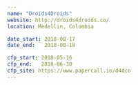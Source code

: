```yaml
---
name: "Droids4Droids"
website: http://droids4droids.co/
location: Medellin, Colombia

date_start: 2018-08-17
date_end:   2018-08-18

cfp_start: 2018-05-16
cfp_end:   2018-06-30
cfp_site: https://www.papercall.io/d4dco
---
```

